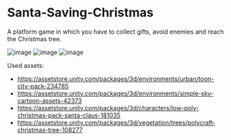 # Santa-Saving-Christmas

A platform game in which you have to collect gifts, avoid enemies and reach the Christmas tree.

![image](https://github.com/user-attachments/assets/4d166694-1139-4a19-b325-8e314175daeb)
![image](https://github.com/user-attachments/assets/4ea1c2ce-bbe1-4a8c-87b7-a9352b264bad)
![image](https://github.com/user-attachments/assets/906894a2-67bd-494b-8adf-19d88beaf77f)


Used assets:
- https://assetstore.unity.com/packages/3d/environments/urban/toon-city-pack-234785
- https://assetstore.unity.com/packages/3d/environments/simple-sky-cartoon-assets-42373
- https://assetstore.unity.com/packages/3d/characters/low-poly-christmas-pack-santa-claus-181035
- https://assetstore.unity.com/packages/3d/vegetation/trees/polycraft-christmas-tree-108277

